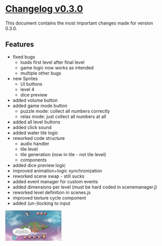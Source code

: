 # [Changelog v0.3.0](changelogs/v0.3.0.md)

This document contains the most important changes made for version 0.3.0.

## Features

- fixed bugs
  - loads first level after final level
  - game logic now works as intended
  - multiple other bugs
- new Sprites
  - UI buttons
  - level 4
  - dice preview
- added volume button
- added game mode button
  - puzzle mode: collect all numbers correctly
  - relax mode: just collect all numbers at all
- added all level buttons
- added click sound
- added water tile logic
- reworked code structure
  - audio handler
  - tile level
  - tile generation (now in tile - not tile level)
  - components
- added dice preview logic
- improved animation+logic synchronization
- reworked scene swap - still sucks
- added event manager for custom events
- added dimensions per level (must be hard coded in scenemanager.j)
- reworked level definition in scenes.js
- improved texture cycle component
- added (un-)locking to input

<p float="left">
  <img src="docs/images/old-versions/v0.3.0.png" alt="evaluation sheet task rows" width="35%" />
</p>
